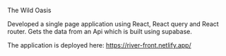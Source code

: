 The Wild Oasis

Developed a single page application using React, React query and React router. Gets the data from an Api which is built using supabase.

The application is deployed here: https://river-front.netlify.app/
